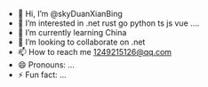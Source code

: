 - 👋 Hi, I’m @skyDuanXianBing
- 👀 I’m interested in .net rust go python ts js vue ....
- 🌱 I’m currently learning China
- 💞️ I’m looking to collaborate on .net 
- 📫 How to reach me 1249215126@qq.com
- 😄 Pronouns: ...
- ⚡ Fun fact: ...

<!---
skyDuanXianBing/skyDuanXianBing is a ✨ special ✨ repository because its `README.md` (this file) appears on your GitHub profile.
You can click the Preview link to take a look at your changes.
--->
